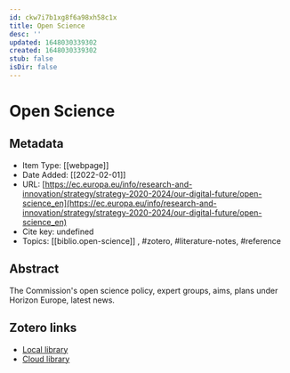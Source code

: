 ```yaml
---
id: ckw7i7b1xg8f6a98xh58c1x
title: Open Science
desc: ''
updated: 1648030339302
created: 1648030339302
stub: false
isDir: false
---
```

# Open Science

## Metadata

* Item Type: [[webpage]]
* Date Added: [[2022-02-01]]
* URL: [https://ec.europa.eu/info/research-and-innovation/strategy/strategy-2020-2024/our-digital-future/open-science_en](https://ec.europa.eu/info/research-and-innovation/strategy/strategy-2020-2024/our-digital-future/open-science_en)
* Cite key: undefined
* Topics: [[biblio.open-science]]
, #zotero, #literature-notes, #reference

## Abstract

The Commission's open science policy, expert groups, aims, plans under Horizon Europe, latest news.


##  Zotero links
* [Local library](zotero://select/items/3_9N44D6BH)
* [Cloud library](http://zotero.org/groups/4613367/items/9N44D6BH)

